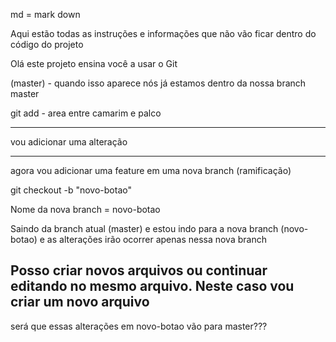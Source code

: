 md = mark down

Aqui estão todas as instruções e informações que não vão ficar dentro do código do projeto

Olá este projeto ensina você a usar o Git

(master) - quando isso aparece nós já estamos dentro da nossa branch master

git add - area entre camarim e palco

-------------------------------------------------------------------------------------
vou adicionar uma alteração

-------------------------------------------------------------------------------------
agora vou adicionar uma feature em uma nova branch (ramificação)

git checkout -b "novo-botao"

Nome da nova branch = novo-botao

Saindo da branch atual (master) e estou indo para a nova branch (novo-botao) e as alterações irão ocorrer apenas nessa nova branch

Posso criar novos arquivos ou continuar editando no mesmo arquivo. Neste caso vou criar um novo arquivo
---------------------------------------------------------------------------------------
será que essas alterações em novo-botao vão para master???
